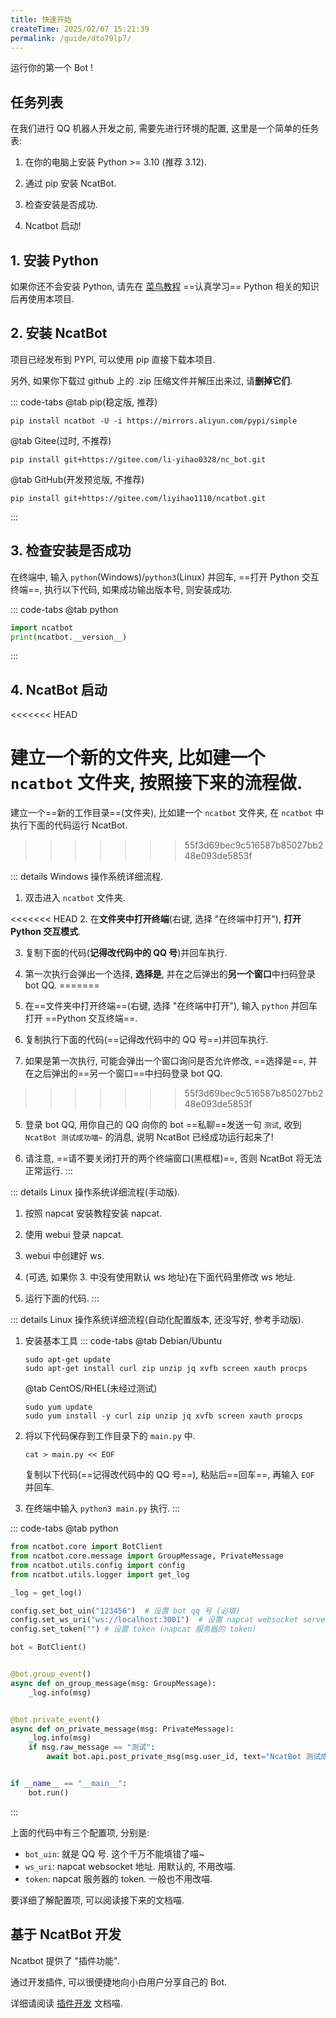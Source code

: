 ```yaml
---
title: 快速开始
createTime: 2025/02/07 15:21:39
permalink: /guide/dto79lp7/
---
```


运行你的第一个 Bot !

## 任务列表

在我们进行 QQ 机器人开发之前, 需要先进行环境的配置, 这里是一个简单的任务表:

1. 在你的电脑上安装 Python >= 3.10 (推荐 3.12).

2. 通过 pip 安装 NcatBot.

3. 检查安装是否成功.

4. Ncatbot 启动!

## 1. 安装 Python

如果你还不会安装 Python, 请先在 [菜鸟教程](https://www.runoob.com/python3/python3-tutorial.html) ==认真学习== Python 相关的知识后再使用本项目.

## 2. 安装 NcatBot

项目已经发布到 PYPI, 可以使用 pip 直接下载本项目.

另外, 如果你下载过 github 上的 .zip 压缩文件并解压出来过, 请**删掉它们**.

::: code-tabs
@tab pip(稳定版, 推荐)

```shell
pip install ncatbot -U -i https://mirrors.aliyun.com/pypi/simple
```

@tab Gitee(过时, 不推荐)

```shell
pip install git+https://gitee.com/li-yihao0328/nc_bot.git
```

@tab GitHub(开发预览版, 不推荐)

```shell
pip install git+https://gitee.com/liyihao1110/ncatbot.git
```

:::

## 3. 检查安装是否成功

在终端中, 输入 `python`(Windows)/`python3`(Linux) 并回车, ==打开 Python 交互终端==, 执行以下代码, 如果成功输出版本号, 则安装成功.

::: code-tabs
@tab python

```python
import ncatbot
print(ncatbot.__version__)
```

:::

## 4. NcatBot 启动

<<<<<<< HEAD

建立一个**新的文件夹**, 比如建一个 `ncatbot` 文件夹, 按照接下来的流程做.
=======
建立一个==新的工作目录==(文件夹), 比如建一个 `ncatbot` 文件夹, 在 `ncatbot` 中执行下面的代码运行 NcatBot.
>>>>>>> 55f3d69bec9c516587b85027bb248e093de5853f

::: details Windows 操作系统详细流程.

1. 双击进入 `ncatbot` 文件夹.

<<<<<<< HEAD
2. 在**文件夹中打开终端**(右键, 选择 "在终端中打开"), **打开 Python 交互模式**.

3. 复制下面的代码(**记得改代码中的 QQ 号**)并回车执行.

4. 第一次执行会弹出一个选择, **选择是**, 并在之后弹出的**另一个窗口**中扫码登录 bot QQ.
=======
2. 在==文件夹中打开终端==(右键, 选择 "在终端中打开"), 输入 `python` 并回车打开 ==Python 交互终端==.

3. 复制执行下面的代码(==记得改代码中的 QQ 号==)并回车执行.

4. 如果是第一次执行, 可能会弹出一个窗口询问是否允许修改, ==选择是==, 并在之后弹出的==另一个窗口==中扫码登录 bot QQ.
>>>>>>> 55f3d69bec9c516587b85027bb248e093de5853f

5. 登录 bot QQ, 用你自己的 QQ 向你的 bot ==私聊==发送一句 `测试`, 收到 `NcatBot 测试成功喵~` 的消息, 说明 NcatBot 已经成功运行起来了!

6. 请注意, ==请不要关闭打开的两个终端窗口(黑框框)==, 否则 NcatBot 将无法正常运行.
:::

::: details Linux 操作系统详细流程(手动版).

1. 按照 napcat 安装教程安装 napcat.

2. 使用 webui 登录 napcat.

3. webui 中创建好 ws.

4. (可选, 如果你 3. 中没有使用默认 ws 地址)在下面代码里修改 ws 地址.

5. 运行下面的代码.
:::

::: details Linux 操作系统详细流程(自动化配置版本, 还没写好, 参考手动版).

1. 安装基本工具
   ::: code-tabs
   @tab Debian/Ubuntu

   ```shell
   sudo apt-get update
   sudo apt-get install curl zip unzip jq xvfb screen xauth procps
   ```

   @tab CentOS/RHEL(未经过测试)

   ```shell
   sudo yum update
   sudo yum install -y curl zip unzip jq xvfb screen xauth procps
   ```

2. 将以下代码保存到工作目录下的 `main.py` 中.

   ```shell
   cat > main.py << EOF
   ```

   复制以下代码(==记得改代码中的 QQ 号==), 粘贴后==回车==, 再输入 `EOF` 并回车.

3. 在终端中输入 `python3 main.py` 执行.
:::

::: code-tabs
@tab python

```python
from ncatbot.core import BotClient
from ncatbot.core.message import GroupMessage, PrivateMessage
from ncatbot.utils.config import config
from ncatbot.utils.logger import get_log

_log = get_log()

config.set_bot_uin("123456")  # 设置 bot qq 号 (必填)
config.set_ws_uri("ws://localhost:3001")  # 设置 napcat websocket server 地址
config.set_token("") # 设置 token (napcat 服务器的 token)

bot = BotClient()


@bot.group_event()
async def on_group_message(msg: GroupMessage):
    _log.info(msg)


@bot.private_event()
async def on_private_message(msg: PrivateMessage):
    _log.info(msg)
    if msg.raw_message == "测试":
        await bot.api.post_private_msg(msg.user_id, text="NcatBot 测试成功喵~")


if __name__ == "__main__":
    bot.run()
```

:::

上面的代码中有三个配置项, 分别是:

- `bot_uin`: 就是 QQ 号. 这个千万不能填错了喵~
- `ws_uri`: napcat websocket 地址. 用默认的, 不用改喵.
- `token`: napcat 服务器的 token. 一般也不用改喵.

要详细了解配置项, 可以阅读接下来的文档喵.

## 基于 NcatBot 开发

Ncatbot 提供了 "插件功能".

通过开发插件, 可以很便捷地向小白用户分享自己的 Bot.

详细请阅读 [插件开发](../6.%20开发%20NcatBot%20插件/1.%20了解%20NcatBot%20插件.md) 文档喵.
